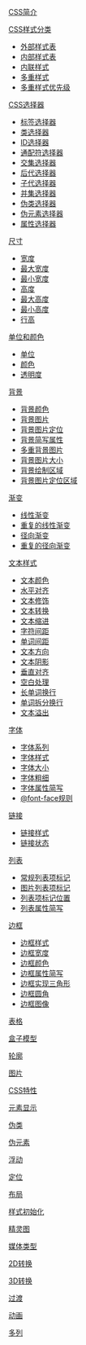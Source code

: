 [CSS简介](CSS简介.md)

[CSS样式分类](CSS样式分类.md)
- [外部样式表](CSS样式分类.md)
- [内部样式表](CSS样式分类.md)
- [内联样式](CSS样式分类.md)
- [多重样式](CSS样式分类.md)
- [多重样式优先级](CSS样式分类.md)

[CSS选择器](CSS选择器.md)
- [标签选择器](CSS选择器.md)
- [类选择器](CSS选择器.md)
- [ID选择器](CSS选择器.md)
- [通配符选择器](CSS选择器.md)
- [交集选择器](CSS选择器.md)
- [后代选择器](CSS选择器.md)
- [子代选择器](CSS选择器.md)
- [并集选择器](CSS选择器.md)
- [伪类选择器](CSS选择器.md)
- [伪元素选择器](CSS选择器.md)
- [属性选择器](CSS选择器.md)


[尺寸](尺寸.md)
- [宽度](尺寸.md)
- [最大宽度](尺寸.md)
- [最小宽度](尺寸.md)
- [高度](尺寸.md)
- [最大高度](尺寸.md)
- [最小高度](尺寸.md)
- [行高](尺寸.md)

[单位和颜色](单位和颜色.md)
- [单位](单位和颜色.md)
- [颜色](单位和颜色.md)
- [透明度](单位和颜色.md)

[背景](背景.md)
- [背景颜色](背景.md)
- [背景图片](背景.md)
- [背景图片定位](背景.md)
- [背景简写属性](背景.md)
- [多重背景图片](背景.md)
- [背景图片大小](背景.md)
- [背景绘制区域](背景.md)
- [背景图片定位区域](背景.md)

[渐变]()
- [线性渐变](渐变/线性渐变.md)
- [重复的线性渐变](渐变/重复的线性渐变.md)
- [径向渐变](渐变/径向渐变.md)
- [重复的径向渐变](渐变/重复的径向渐变.md)

[文本样式](文本样式.md)
- [文本颜色](文本样式.md)
- [水平对齐](文本样式.md)
- [文本修饰](文本样式.md)
- [文本转换](文本样式.md)
- [文本缩进](文本样式.md)
- [字符间距](文本样式.md)
- [单词间距](文本样式.md)
- [文本方向](文本样式.md)
- [文本阴影](文本样式.md)
- [垂直对齐](文本样式.md)
- [空白处理](文本样式.md)
- [长单词换行](文本样式.md)
- [单词拆分换行](文本样式.md)
- [文本溢出](文本样式.md)

[字体](字体.md)
- [字体系列](字体.md)
- [字体样式](字体.md)
- [字体大小](字体.md)
- [字体粗细](字体.md)
- [字体属性简写](字体.md)
- [@font-face规则](字体.md)

[链接](链接.md)
- [链接样式](链接.md)
- [链接状态](链接.md)

[列表](列表.md)
- [常规列表项标记](列表.md)
- [图片列表项标记](列表.md)
- [列表项标记位置](列表.md)
- [列表属性简写](列表.md)

[边框](边框.md)
- [边框样式](边框.md)
- [边框宽度](边框.md)
- [边框颜色](边框.md)
- [边框属性简写](边框.md)
- [边框实现三角形](边框.md)
- [边框圆角](边框.md)
- [边框图像](边框.md)

[表格]()

[盒子模型]()

[轮廓]()

[图片]()

[CSS特性]()

[元素显示]()

[伪类]()

[伪元素]()

[浮动]()

[定位]()

[布局]()

[样式初始化]()

[精灵图]()

[媒体类型]()

[2D转换]()

[3D转换]()

[过渡]()

[动画]()

[多列]()



